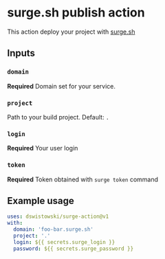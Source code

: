 # surge.sh publish action

This action deploy your project with [surge.sh](https://surge.sh)

## Inputs

### `domain`

**Required** Domain set for your service.

### `project`

Path to your build project. Default: `.`

### `login`

**Required** Your user login

### `token`

**Required** Token obtained with `surge token` command

## Example usage

```yaml
uses: dswistowski/surge-action@v1
with:
  domain: 'foo-bar.surge.sh'
  project: '.'
  login: ${{ secrets.surge_login }}
  password: ${{ secrets.surge_password }}
```
